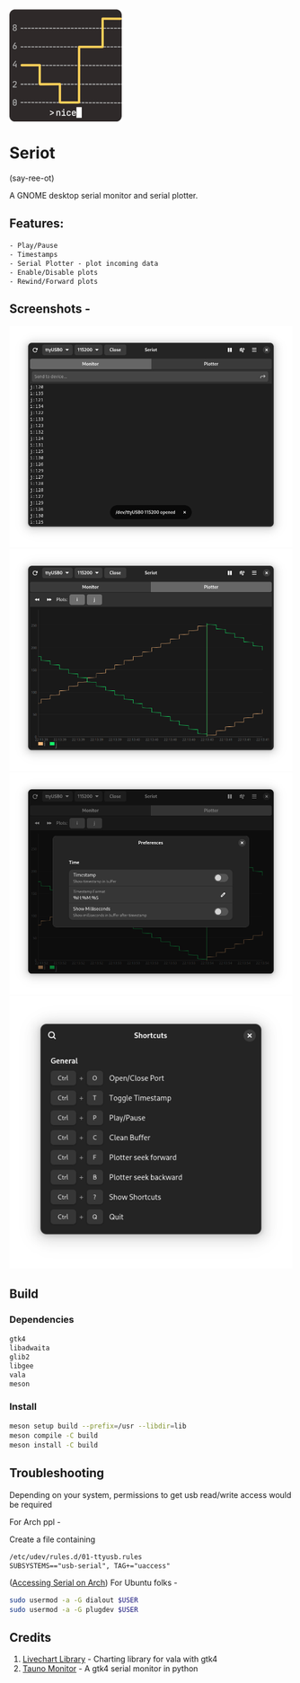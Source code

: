 <img src="https://raw.githubusercontent.com/ak1932/seriot/main/data/shtuff/Seriot.png" align="center">

# Seriot
(say-ree-ot)

A GNOME desktop serial monitor and serial plotter.

## Features:
    - Play/Pause
    - Timestamps
    - Serial Plotter - plot incoming data
    - Enable/Disable plots
    - Rewind/Forward plots

## Screenshots -

![Monitor](data/screenshots/Monitor.png)
![Plotter](data/screenshots/Plotter.png)
![Preferences](data/screenshots/Preferences.png)
![Shortcuts](data/screenshots/Shortcuts.png)

## Build

### Dependencies
```
gtk4
libadwaita
glib2
libgee
vala
meson
```
### Install
```bash
meson setup build --prefix=/usr --libdir=lib
meson compile -C build
meson install -C build
```

## Troubleshooting
Depending on your system, permissions to get usb read/write access would be required

For Arch ppl - 

Create a file containing
```
/etc/udev/rules.d/01-ttyusb.rules
SUBSYSTEMS=="usb-serial", TAG+="uaccess"
```
([Accessing Serial on Arch](https://wiki.archlinux.org/title/Arduino#Accessing_serial))
For Ubuntu folks -
```bash
sudo usermod -a -G dialout $USER
sudo usermod -a -G plugdev $USER
```

## Credits
1. [Livechart Library](https://github.com/lcallarec/live-chart) - Charting library for vala with gtk4
2. [Tauno Monitor](https://github.com/taunoe/tauno-monitor) - A gtk4 serial monitor in python
